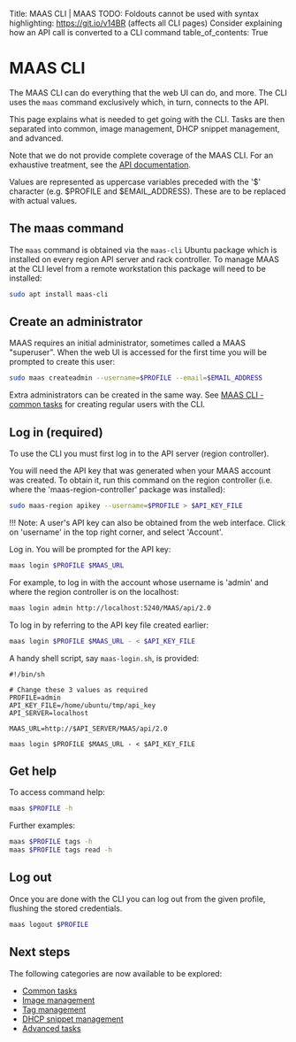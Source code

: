 Title: MAAS CLI | MAAS
TODO:  Foldouts cannot be used with syntax highlighting: https://git.io/v14BR (affects all CLI pages)
       Consider explaining how an API call is converted to a CLI command
table_of_contents: True


# MAAS CLI

The MAAS CLI can do everything that the web UI can do, and more. The CLI uses
the `maas` command exclusively which, in turn, connects to the API.

This page explains what is needed to get going with the CLI. Tasks are then
separated into common, image management, DHCP snippet management, and advanced.

Note that we do not provide complete coverage of the MAAS CLI. For an
exhaustive treatment, see the [API documentation][api].

Values are represented as uppercase variables preceded with the '$' character
(e.g. $PROFILE and $EMAIL_ADDRESS). These are to be replaced with actual
values.


## The maas command

The `maas` command is obtained via the `maas-cli` Ubuntu package which is
installed on every region API server and rack controller. To manage MAAS at the
CLI level from a remote workstation this package will need to be installed:

```bash
sudo apt install maas-cli
```


## Create an administrator

MAAS requires an initial administrator, sometimes called a MAAS "superuser".
When the web UI is accessed for the first time you will be prompted to create
this user:

```bash
sudo maas createadmin --username=$PROFILE --email=$EMAIL_ADDRESS
```

Extra administrators can be created in the same way. See
[MAAS CLI - common tasks][cli-create-regular-user] for creating regular users
with the CLI.


## Log in (required)

To use the CLI you must first log in to the API server (region controller).

You will need the API key that was generated when your MAAS account was
created. To obtain it, run this command on the region controller (i.e. where
the 'maas-region-controller' package was installed):

```bash
sudo maas-region apikey --username=$PROFILE > $API_KEY_FILE
```

!!! Note: 
    A user's API key can also be obtained from the web interface. Click
    on 'username' in the top right corner, and select 'Account'.

Log in. You will be prompted for the API key:

```bash
maas login $PROFILE $MAAS_URL
```

For example, to log in with the account whose username is 'admin' and where
the region controller is on the localhost:

```bash
maas login admin http://localhost:5240/MAAS/api/2.0
```

To log in by referring to the API key file created earlier:

```bash
maas login $PROFILE $MAAS_URL - < $API_KEY_FILE
```

A handy shell script, say `maas-login.sh`, is provided:

```no-highlight
#!/bin/sh

# Change these 3 values as required 
PROFILE=admin
API_KEY_FILE=/home/ubuntu/tmp/api_key
API_SERVER=localhost

MAAS_URL=http://$API_SERVER/MAAS/api/2.0

maas login $PROFILE $MAAS_URL - < $API_KEY_FILE
```


## Get help

To access command help:

```bash
maas $PROFILE -h
```

Further examples:

```bash
maas $PROFILE tags -h
maas $PROFILE tags read -h
```


## Log out

Once you are done with the CLI you can log out from the given profile, flushing
the stored credentials.

```bash
maas logout $PROFILE
```


## Next steps

The following categories are now available to be explored:

- [Common tasks][cli-common]
- [Image management][cli-images]
- [Tag management][cli-tags]
- [DHCP snippet management][cli-snippets]
- [Advanced tasks][cli-advanced]


<!-- LINKS -->

[api]: api.md
[cli-create-regular-user]: manage-cli-common.md#create-a-regular-user
[cli-common]: manage-cli-common.md
[cli-images]: manage-cli-images.md
[cli-tags]: manage-cli-tags.md
[cli-snippets]: manage-cli-dhcp-snippets.md
[cli-advanced]: manage-cli-advanced.md
